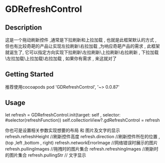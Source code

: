 # GDRefreshControl
## Description
这是一个拖动刷新控件 ,通常是下拉刷新和上拉加载 , 也就是此框架默认的方式 , 但也有比较奇葩的产品让实现左拉刷新\右拉加载 ,为响应奇葩产品的需求 , 此框架就诞生了, 它可以指定方向实现下拉刷新\左拉刷新\上拉刷新\右拉刷新 , 下拉加载\左拉加载\上拉加载\右拉加载 , 如果你有需求 , 来这就对了

## Getting Started
推荐使用cocoapods
pod 'GDRefreshControl', '~> 0.0.87'

## Usage
let refresh = GDRefreshControl.init(target: self , selector: #selector(refreshFunction))
self.collectionView?.gdRefreshControl = refresh

你也可是设置相关参数实现想要的布局 和 图片及文字的显示
refresh.refreshHeight //刷新控件高度
refresh.direction //刷新控件所在的位置 , (top ,left ,bottom , right)
refresh.networkErrorImage //网络错误时展示的图片
refresh.pullingImages //拖拽时的图片集合
refresh.refreshingImages //刷新时的图片集合
refresh.pullingStr  // 文字显示
